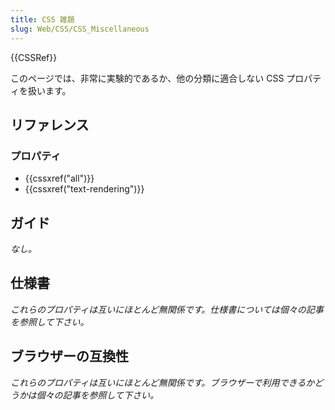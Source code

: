 ```yaml
---
title: CSS 雑題
slug: Web/CSS/CSS_Miscellaneous
---
```


{{CSSRef}}

このページでは、非常に実験的であるか、他の分類に適合しない CSS プロパティを扱います。

## リファレンス

### プロパティ

- {{cssxref("all")}}
- {{cssxref("text-rendering")}}

## ガイド

_なし。_

## 仕様書

_これらのプロパティは互いにほとんど無関係です。仕様書については個々の記事を参照して下さい。_

## ブラウザーの互換性

_これらのプロパティは互いにほとんど無関係です。ブラウザーで利用できるかどうかは個々の記事を参照して下さい。_
